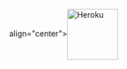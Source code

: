  align="center"><a href="https://heroku.com/deploy?template=https://github.com/MrProgrammer72/Nomore"><img align="center" alt="Heroku" width="92px" src="https://www.nicepng.com/png/full/223-2233246_heroku-logo-salesforce-heroku.png"></p>